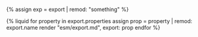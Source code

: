 {% assign exp = export | remod: "something" %}

{% liquid 
  for property in export.properties
    assign prop = property | remod: export.name
    render "esm/export.md", export: prop
  endfor
%}
